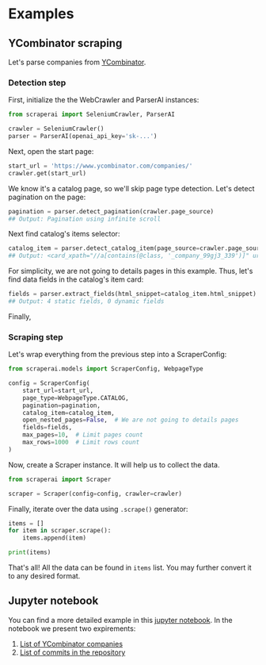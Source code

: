 # Examples

## YCombinator scraping
Let's parse companies from [YCombinator](https://www.ycombinator.com/companies/).

### Detection step
First, initialize the the WebCrawler and ParserAI instances:
```python
from scraperai import SeleniumCrawler, ParserAI

crawler = SeleniumCrawler()
parser = ParserAI(openai_api_key='sk-...')
```

Next, open the start page:
```python
start_url = 'https://www.ycombinator.com/companies/'
crawler.get(start_url)
```

We know it's a catalog page, so we'll skip page type detection. Let's detect pagination on the page:
```python
pagination = parser.detect_pagination(crawler.page_source)
## Output: Pagination using infinite scroll
```

Next find catalog's items selector:
```python
catalog_item = parser.detect_catalog_item(page_source=crawler.page_source, website_url=start_url)
## Output: <card_xpath="//a[contains(@class, '_company_99gj3_339')]" url_xpath="//a[contains(@class, '_company_99gj3_339')]/@href">
```

For simplicity, we are not going to details pages in this example. Thus, let's find data fields in the catalog's item card:
```python
fields = parser.extract_fields(html_snippet=catalog_item.html_snippet)
## Output: 4 static fields, 0 dynamic fields
```

Finally, 

### Scraping step

Let's wrap everything from the previous step into a ScraperConfig:
```python
from scraperai.models import ScraperConfig, WebpageType

config = ScraperConfig(
    start_url=start_url,
    page_type=WebpageType.CATALOG,
    pagination=pagination,
    catalog_item=catalog_item,
    open_nested_pages=False,  # We are not going to details pages
    fields=fields,
    max_pages=10,  # Limit pages count
    max_rows=1000  # Limit rows count
)
```

Now, create a Scraper instance. It will help us to collect the data.
```python
from scraperai import Scraper

scraper = Scraper(config=config, crawler=crawler)
```

Finally, iterate over the data using `.scrape()` generator:
```python
items = []
for item in scraper.scrape():
    items.append(item)

print(items)
```

That's all! All the data can be found in `items` list. You may further convert it to any desired format.

## Jupyter notebook
You can find a more detailed example in this [jupyter notebook](https://github.com/scraperai/scraperai/blob/main/example.ipynb).
In the notebook we present two expirements:

1. [List of YCombinator companies](https://www.ycombinator.com/companies/)
2. [List of commits in the repository](https://github.com/scraperai/scraperai/commits/main/)